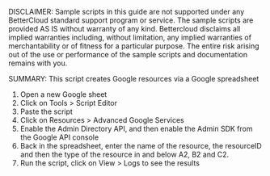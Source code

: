 DISCLAIMER: Sample scripts in this guide are not supported under any BetterCloud standard support program or service. The sample scripts are provided AS IS without warranty of any kind. Bettercloud disclaims all implied warranties including, without limitation, any implied warranties of merchantability or of fitness for a particular purpose. The entire risk arising out of the use or performance of the sample scripts and documentation remains with you.

SUMMARY: This script creates Google resources via a Google spreadsheet

1) Open a new Google sheet
2) Click on Tools > Script Editor
3) Paste the script
4) Click on Resources > Advanced Google Services
5) Enable the Admin Directory API, and then enable the Admin SDK from the Google API console
6) Back in the spreadsheet, enter the name of the resource, the resourceID and then the type of the resource in and below A2, B2 and C2.
7) Run the script, click on View > Logs to see the results
